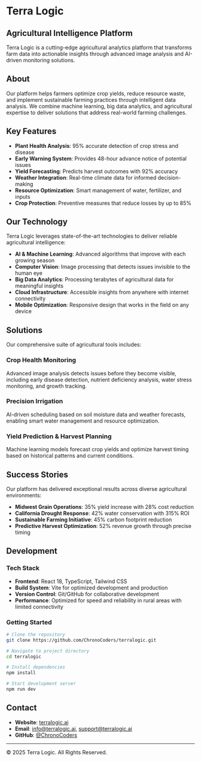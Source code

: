 # Terra Logic

## Agricultural Intelligence Platform

Terra Logic is a cutting-edge agricultural analytics platform that transforms farm data into actionable insights through advanced image analysis and AI-driven monitoring solutions.

## About

Our platform helps farmers optimize crop yields, reduce resource waste, and implement sustainable farming practices through intelligent data analysis. We combine machine learning, big data analytics, and agricultural expertise to deliver solutions that address real-world farming challenges.

## Key Features

- **Plant Health Analysis**: 95% accurate detection of crop stress and disease
- **Early Warning System**: Provides 48-hour advance notice of potential issues
- **Yield Forecasting**: Predicts harvest outcomes with 92% accuracy
- **Weather Integration**: Real-time climate data for informed decision-making
- **Resource Optimization**: Smart management of water, fertilizer, and inputs
- **Crop Protection**: Preventive measures that reduce losses by up to 85%

## Our Technology

Terra Logic leverages state-of-the-art technologies to deliver reliable agricultural intelligence:

- **AI & Machine Learning**: Advanced algorithms that improve with each growing season
- **Computer Vision**: Image processing that detects issues invisible to the human eye
- **Big Data Analytics**: Processing terabytes of agricultural data for meaningful insights
- **Cloud Infrastructure**: Accessible insights from anywhere with internet connectivity
- **Mobile Optimization**: Responsive design that works in the field on any device

## Solutions

Our comprehensive suite of agricultural tools includes:

### Crop Health Monitoring
Advanced image analysis detects issues before they become visible, including early disease detection, nutrient deficiency analysis, water stress monitoring, and growth tracking.

### Precision Irrigation
AI-driven scheduling based on soil moisture data and weather forecasts, enabling smart water management and resource optimization.

### Yield Prediction & Harvest Planning
Machine learning models forecast crop yields and optimize harvest timing based on historical patterns and current conditions.

## Success Stories

Our platform has delivered exceptional results across diverse agricultural environments:

- **Midwest Grain Operations**: 35% yield increase with 28% cost reduction
- **California Drought Response**: 42% water conservation with 315% ROI
- **Sustainable Farming Initiative**: 45% carbon footprint reduction
- **Predictive Harvest Optimization**: 52% revenue growth through precise timing

## Development

### Tech Stack
- **Frontend**: React 18, TypeScript, Tailwind CSS
- **Build System**: Vite for optimized development and production
- **Version Control**: Git/GitHub for collaborative development
- **Performance**: Optimized for speed and reliability in rural areas with limited connectivity

### Getting Started

```bash
# Clone the repository
git clone https://github.com/ChronoCoders/terralogic.git

# Navigate to project directory
cd terralogic

# Install dependencies
npm install

# Start development server
npm run dev
```

## Contact

- **Website**: [terralogic.ai](https://terralogic.ai)
- **Email**: info@terralogic.ai, support@terralogic.ai
- **GitHub**: [@ChronoCoders](https://github.com/ChronoCoders)

---

&copy; 2025 Terra Logic. All Rights Reserved.
